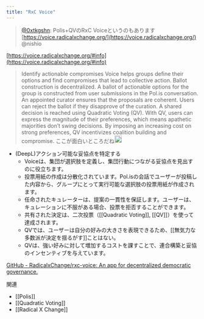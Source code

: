 ```yaml
---
title: "RxC Voice"
---
```


> [@0xtkgshn](https://twitter.com/0xtkgshn/status/1648494051254210563?s=20): Polis+QVのRxC Voiceというのもあります
> [https://voice.radicalxchange.org/](https://voice.radicalxchange.org/)
> @nishio

[https://voice.radicalxchange.org/#info](https://voice.radicalxchange.org/#info)
> Identify actionable compromises
>  Voice helps groups define their options and find compromises that lead to collective action.
>  Ballot construction is decentralized. A ballot of actionable options for the group is constructed from user submissions in the Pol.is conversation.
>  An appointed curator ensures that the proposals are coherent. Users can reject the ballot if they disapprove of the curation.
>  A shared decision is reached using Quadratic Voting (QV).
>  With QV, users can express the magnitude of their preferences, which means apathetic majorities don’t swing decisions.
>  By imposing an increasing cost on strong preferences, QV incentivizes coalition building and compromise.
ここが面白いところだね<img src='https://scrapbox.io/api/pages/nishio/nishio/icon' alt='nishio.icon' height="19.5"/>
- (DeepL)アクション可能な妥協点を特定する
    - Voiceは、集団が選択肢を定義し、集団行動につながる妥協点を見出すのに役立ちます。
    - 投票用紙の作成は分散化されています。Pol.isの会話でユーザーが投稿した内容から、グループにとって実行可能な選択肢の投票用紙が作成されます。
    - 任命されたキュレーターは、提案の一貫性を保証します。ユーザーは、キュレーションに不服がある場合、投票を拒否することができます。
    - 共有された決定は、二次投票（[[Quadratic Voting]], [[QV]]）を使って達成されます。
    - QVでは、ユーザーは自分の好みの大きさを表現できるため、[[無気力な多数派が決定を揺るがす]]ことはない。
    - QVは、強い好みに対して増加するコストを課すことで、連合構築と妥協のインセンティブを与えています。

[GitHub - RadicalxChange/rxc-voice: An app for decentralized democratic governance.](https://github.com/RadicalxChange/rxc-voice)


関連
- [[Polis]]
- [[Quadratic Voting]]
- [[Radical X Change]]

